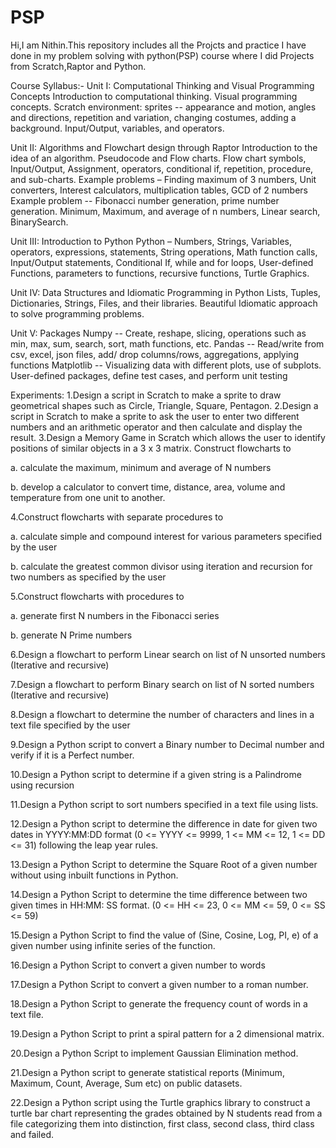 # PSP
Hi,I am Nithin.This repository includes all the Projcts and practice I have done in my problem solving with python(PSP) course where I did Projects from Scratch,Raptor and Python.


Course Syllabus:-
Unit I: Computational Thinking and Visual Programming Concepts
Introduction to computational thinking. Visual programming concepts. Scratch environment: sprites -- appearance and motion, angles and directions, repetition and variation, changing costumes, adding a background. Input/Output, variables, and operators.


Unit II:  Algorithms and Flowchart design through Raptor
Introduction to the idea of an algorithm. Pseudocode and Flow charts. Flow chart symbols, Input/Output, Assignment, operators, conditional if, repetition, procedure, and sub-charts. Example problems – Finding maximum of 3 numbers, Unit converters, Interest calculators, multiplication tables, GCD of 2 numbers Example problem -- Fibonacci number generation, prime number generation. Minimum, Maximum, and average of n numbers, Linear search, BinarySearch.


Unit III: Introduction to Python
Python – Numbers, Strings, Variables, operators, expressions, statements, String operations, Math function calls, Input/Output statements, Conditional If, while and for loops, User-defined Functions, parameters to functions, recursive functions, Turtle Graphics.


Unit IV: Data Structures and Idiomatic Programming in Python
Lists, Tuples, Dictionaries, Strings, Files, and their libraries. Beautiful Idiomatic approach to solve programming problems.


Unit V: Packages
Numpy -- Create, reshape, slicing, operations such as min, max, sum, search, sort, math functions, etc. 
Pandas -- Read/write from csv, excel, json files, add/ drop columns/rows, aggregations, applying functions 
Matplotlib -- Visualizing data with different plots, use of subplots.
User-defined packages, define test cases, and perform unit testing


Experiments:
1.Design a script in Scratch to make a sprite to draw geometrical shapes such as Circle, Triangle, Square, Pentagon. 
2.Design a script in Scratch to make a sprite to ask the user to enter two different numbers and an arithmetic operator and then calculate and display the result.
3.Design a Memory Game in Scratch which allows the user to identify positions of similar objects in a 3 x 3 matrix.
Construct flowcharts to 

a. calculate the maximum, minimum and average of N numbers

b. develop a calculator to convert time, distance, area, volume and temperature from one unit to another.

4.Construct flowcharts with separate procedures to

a. calculate simple and compound interest for various parameters specified by the user

b. calculate the greatest common divisor using iteration and recursion for two numbers as specified by the user 

5.Construct flowcharts with procedures to 

a. generate first N numbers in the Fibonacci series

b. generate N Prime numbers

6.Design a flowchart to perform Linear search on list of N unsorted numbers (Iterative and recursive) 

7.Design a flowchart to perform Binary search on list of N sorted numbers (Iterative and recursive)

8.Design a flowchart to determine the number of characters and lines in a text file specified by the user 

9.Design a Python script to convert a Binary number to Decimal number and verify if it is a Perfect number. 

10.Design a Python script to determine if a given string is a Palindrome using recursion

11.Design a Python script to sort numbers specified in a text file using lists.

12.Design a Python script to determine the difference in date for given two dates in YYYY:MM:DD format (0 <= YYYY <= 9999, 1 <= MM <= 12, 1 <= DD <= 31) following the leap year rules.

13.Design a Python Script to determine the Square Root of a given number without using inbuilt functions in Python.

14.Design a Python Script to determine the time difference between two given times in HH:MM: SS format. (0 <= HH <= 23, 0 <= MM <= 59, 0 <= SS <= 59)

15.Design a Python Script to find the value of (Sine, Cosine, Log, PI, e) of a given number using infinite series of the function.

16.Design a Python Script to convert a given number to words

17.Design a Python Script to convert a given number to a roman number.

18.Design a Python Script to generate the frequency count of words in a text file.

19.Design a Python Script to print a spiral pattern for a 2 dimensional matrix. 

20.Design a Python Script to implement Gaussian Elimination method.

21.Design a Python script to generate statistical reports (Minimum, Maximum, Count, Average, Sum etc) on public datasets.

22.Design a Python script using the Turtle graphics library to construct a turtle bar chart representing the grades obtained by N students read from a file categorizing them into distinction, first class, second class, third class and failed.




